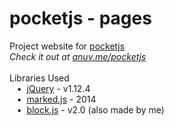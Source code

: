 # pocketjs - pages
Project website for [pocketjs](https://github.com/anuvgupta/pocketjs)  
*Check it out at [anuv.me/pocketjs](http://anuv.me/pocketjs)*  
&nbsp;    
Libraries Used  
&nbsp;&nbsp;&nbsp;•&nbsp;&nbsp;[jQuery](https://jquery.com/) - v1.12.4  
&nbsp;&nbsp;&nbsp;•&nbsp;&nbsp;[marked.js](https://github.com/chjj/marked) - 2014  
&nbsp;&nbsp;&nbsp;•&nbsp;&nbsp;[block.js](https://github.com/anuvgupta/block.js) - v2.0 (also made by me)
